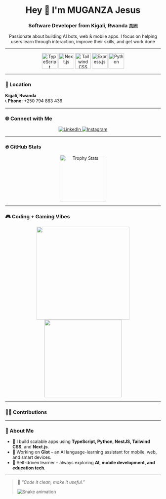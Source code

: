 <h1 align="center">Hey 👋 I'm MUGANZA Jesus</h1>
<h3 align="center">Software Developer from Kigali, Rwanda 🇷🇼</h3>

<p align="center">
  Passionate about building AI bots, web & mobile apps. I focus on helping users learn through interaction, improve their skills, and get work done 
</p>

---

<div align="center">
  <img src="https://skillicons.dev/icons?i=ts" height="50" alt="TypeScript" />
  <img src="https://skillicons.dev/icons?i=nextjs" height="50" alt="Next.js" />
  <img src="https://skillicons.dev/icons?i=tailwind" height="50" alt="Tailwind CSS" />
  <img src="https://skillicons.dev/icons?i=express" height="50" alt="Express.js" />
  <img src="https://skillicons.dev/icons?i=py" height="50" alt="Python" />
</div>

---

### 📍 Location
**Kigali, Rwanda**  
📞 **Phone:** +250 794 883 436  

---

### 🌐 Connect with Me

<p align="center">
  <a href="https://www.linkedin.com/in/muganza-jesus-8a64b62a7/" target="_blank">
    <img src="https://img.shields.io/badge/LinkedIn-0077B5?style=for-the-badge&logo=linkedin&logoColor=white" alt="LinkedIn" />
  </a>
  <a href="https://www.instagram.com/muganza_jesus/" target="_blank">
    <img src="https://img.shields.io/badge/Instagram-E4405F?style=for-the-badge&logo=instagram&logoColor=white" alt="Instagram" />
  </a>
</p>

---

### 🔥 GitHub Stats

<div align="center">
  <img src="https://github-profile-trophy.vercel.app/?username=maurodesouza&theme=dracula&no-frame=false&no-bg=false&margin-w=10&row=1" height="150" alt="Trophy Stats" />
</div>

---

### 🎮 Coding + Gaming Vibes

<p align="center">
  <img src="https://media.giphy.com/media/qgQUggAC3Pfv687qPC/giphy.gif" width="300" />
  <img src="https://media.giphy.com/media/13HgwGsXF0aiGY/giphy.gif" width="250" />
</p>

---

### 👨‍💻 Contributions



---

### 🚀 About Me

- 🔧 I build scalable apps using **TypeScript, Python, NestJS, Tailwind CSS**, and **Next.js**.
- 📱 Working on **Glot** – an AI language-learning assistant for mobile, web, and smart devices.
- 🧠 Self-driven learner – always exploring **AI, mobile development, and education tech**.

---


> 💬 *“Code it clean, make it useful.”*
>
> ![Snake animation](https://github.com/MUGANZA-prog/portfolio/blob/output/snake.svg)

